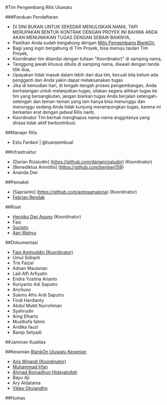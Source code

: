 #Tim Pengembang Rilis Uluwatu

###Panduan Pendaftaran

- DI SINI BUKAN UNTUK SEKEDAR MENULISKAN NAMA, TAPI MERUPAKAN BENTUK KONTRAK DENGAN PROYEK INI BAHWA ANDA AKAN MENUNAIKAN TUGAS DENGAN SEBAIK-BAIKNYA,
- Pastikan Anda sudah bergabung dengan [Milis Pengembang BlankOn](https://groups.google.com/group/BlankOn-dev),
- Bagi yang ingin bergabung di Tim Proyek, bisa menuju tautan Tim Proyek,
- Koordinator tim ditandai dengan tulisan "Koordinator)" di samping nama,
- Tanggung jawab khusus ditulis di samping nama, diawali dengan tanda titik dua,
- Upayakan tidak masuk dalam lebih dari dua tim, kecuali bila belum ada pengganti dan Anda yakin dapat melaksanakan tugas
- Jika di kemudian hari, di tengah-tengah proses pengembangan, Anda berhalangan untuk melanjutkan tugas, silakan segera alihkan tugas ke tim yang bersangkutan, jangan biarkan tugas Anda berjalan setengah-setengah dan teman-teman yang lain hanya bisa menunggu dan menunggu sedang Anda tidak kunjung merampungkan tugas, karena ini berkaitan erat dengan jadwal Rilis nanti,
- Koordinator Tim berhak menghapus nama-nama anggotanya yang dirasa tidak aktif berkontribusi.

##Manajer Rilis

- Estu Fardani | @tuanpembual

##Infrastruktur

- [Darian Rizaludin] (https://github.com/darianrizaludin) (Koordinator)
- [Benediktus Anindito] (https://github.com/benben159) 
- Ananda Dwi

##Pemaket
- [Saprianto] (https://github.com/antosamalona) (Koordinator)
- [Febrian Rendak](https://github.com/febrianrendak)

##Riset

- [Herpiko Dwi Aguno](https://github.com/herpiko) (Koordinator)
- Faiz
- [Sucipto](https://github.com/showcheap)
- [Aan Wahyu](https://github.com/aancw)

##Dokumentasi
- [Faiq Aminuddin (Koordinator)](https://github.com/FaiqAminuddin)
- Umul Sidiqoh
- Tris Faizal
- Adnan Maulanan
- Laili Alfi Arfiyatin
- Endra Yustina Arianto
- Kuriyanto Adi Saputro
- Anchuxo
- Sukmo Afro Ardi Saputro
- Findi Hardianty
- Abdul Mukti Nurrohman
- Syahrudin
- Iking Elharts
- Musthofa fahmi
- Andika fauzi
- Barep Setyadi

##Jaminan Kualitas

##Kesenian
[BlankOn Uluwatu Kesenian](https://github.com/blankon/blankon-uluwatu-kesenian)

- [Aris Winardi (Koordinator)](http://github.com/winardiaris/)
- [Muhammad Irfan](https://github.com/irfanpule)
- [Ahmad Romadhon Hidayatullah](https://github.com/raniaamina)
- Bayu Aji
- Ary Aldatama
- [Vikko Okviandho](https://github.com/belthsazarliem)

##Humas

